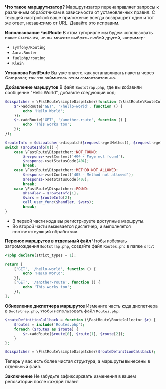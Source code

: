 
**Что такое маршрутизатор?**
Маршрутизатор перенаправляет запросы к различным обработчикам в зависимости от установленных правил. С текущей настройкой ваше приложение всегда возвращает один и тот же ответ, независимо от URL. Давайте это исправим.

**Использование FastRoute**
В этом туториале мы будем использовать пакет `FastRoute`, но вы можете выбрать любой другой, например:
- `symfony/Routing`
- `Aura.Router`
- `fuelphp/routing`
- `Klein`

**Установка FastRoute**
Вы уже знаете, как устанавливать пакеты через Composer, так что займитесь этим самостоятельно.

**Добавление маршрутов**
В файл `Bootstrap.php`, где вы добавили сообщение "Hello World", добавьте следующий код:

```php
$dispatcher = \FastRoute\simpleDispatcher(function (\FastRoute\RouteCollector $r) {
    $r->addRoute('GET', '/hello-world', function () {
        echo 'Hello World';
    });
    $r->addRoute('GET', '/another-route', function () {
        echo 'This works too';
    });
});

$routeInfo = $dispatcher->dispatch($request->getMethod(), $request->getPath());
switch ($routeInfo[0]) {
    case \FastRoute\Dispatcher::NOT_FOUND:
        $response->setContent('404 - Page not found');
        $response->setStatusCode(404);
        break;
    case \FastRoute\Dispatcher::METHOD_NOT_ALLOWED:
        $response->setContent('405 - Method not allowed');
        $response->setStatusCode(405);
        break;
    case \FastRoute\Dispatcher::FOUND:
        $handler = $routeInfo[1];
        $vars = $routeInfo[2];
        call_user_func($handler, $vars);
        break;
}
```

- В первой части кода вы регистрируете доступные маршруты.
- Во второй части вызывается диспетчер, и выполняется соответствующий обработчик.

**Перенос маршрутов в отдельный файл**
Чтобы избежать загромождения `Bootstrap.php`, создайте файл `Routes.php` в папке `src/`:

```php
<?php declare(strict_types = 1);

return [
    ['GET', '/hello-world', function () {
        echo 'Hello World';
    }],
    ['GET', '/another-route', function () {
        echo 'This works too';
    }],
];
```

**Обновление диспетчера маршрутов**
Измените часть кода диспетчера в `Bootstrap.php`, чтобы использовать файл `Routes.php`:

```php
$routeDefinitionCallback = function (\FastRoute\RouteCollector $r) {
    $routes = include('Routes.php');
    foreach ($routes as $route) {
        $r->addRoute($route[0], $route[1], $route[2]);
    }
};

$dispatcher = \FastRoute\simpleDispatcher($routeDefinitionCallback);
```

Теперь у вас есть более чистая структура, а маршруты вынесены в отдельный файл.

**Заключение**
Не забудьте зафиксировать изменения в вашем репозитории после каждой главы!
